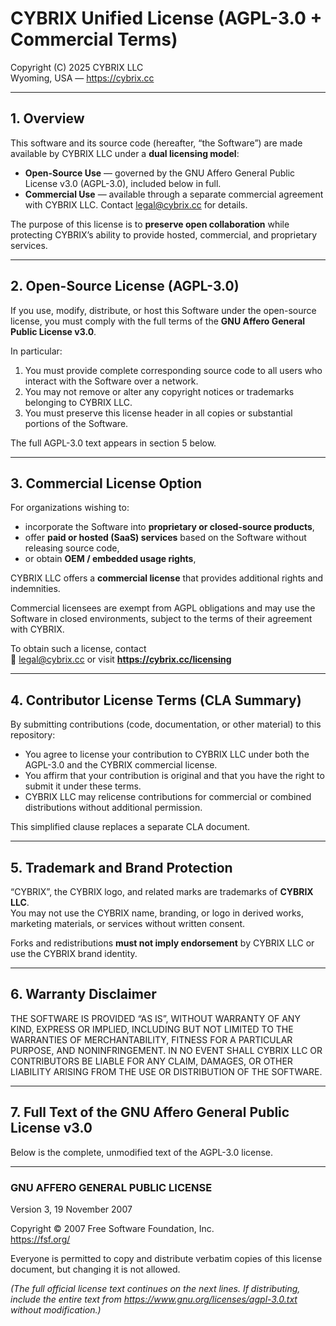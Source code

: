 # CYBRIX Unified License (AGPL-3.0 + Commercial Terms)

Copyright (C) 2025 CYBRIX LLC  
Wyoming, USA — https://cybrix.cc  

---

## 1. Overview

This software and its source code (hereafter, “the Software”) are made available
by CYBRIX LLC under a **dual licensing model**:

- **Open-Source Use** — governed by the GNU Affero General Public License v3.0 (AGPL-3.0),
  included below in full.
- **Commercial Use** — available through a separate commercial agreement with CYBRIX LLC.
  Contact [legal@cybrix.cc](mailto:legal@cybrix.cc) for details.

The purpose of this license is to **preserve open collaboration** while protecting
CYBRIX’s ability to provide hosted, commercial, and proprietary services.

---

## 2. Open-Source License (AGPL-3.0)

If you use, modify, distribute, or host this Software under the open-source license,
you must comply with the full terms of the **GNU Affero General Public License v3.0**.

In particular:

1. You must provide complete corresponding source code to all users
   who interact with the Software over a network.  
2. You may not remove or alter any copyright notices or trademarks
   belonging to CYBRIX LLC.  
3. You must preserve this license header in all copies or substantial portions
   of the Software.  

The full AGPL-3.0 text appears in section 5 below.

---

## 3. Commercial License Option

For organizations wishing to:

- incorporate the Software into **proprietary or closed-source products**,  
- offer **paid or hosted (SaaS) services** based on the Software without releasing source code,  
- or obtain **OEM / embedded usage rights**,

CYBRIX LLC offers a **commercial license** that provides additional rights and indemnities.

Commercial licensees are exempt from AGPL obligations and may use the Software
in closed environments, subject to the terms of their agreement with CYBRIX.

To obtain such a license, contact  
📧 [legal@cybrix.cc](mailto:legal@cybrix.cc) or visit **https://cybrix.cc/licensing**

---

## 4. Contributor License Terms (CLA Summary)

By submitting contributions (code, documentation, or other material) to this repository:

- You agree to license your contribution to CYBRIX LLC under both
  the AGPL-3.0 and the CYBRIX commercial license.  
- You affirm that your contribution is original and that you have
  the right to submit it under these terms.  
- CYBRIX LLC may relicense contributions for commercial or combined distributions
  without additional permission.  

This simplified clause replaces a separate CLA document.

---

## 5. Trademark and Brand Protection

“CYBRIX”, the CYBRIX logo, and related marks are trademarks of **CYBRIX LLC**.  
You may not use the CYBRIX name, branding, or logo in derived works,
marketing materials, or services without written consent.

Forks and redistributions **must not imply endorsement** by CYBRIX LLC
or use the CYBRIX brand identity.

---

## 6. Warranty Disclaimer

THE SOFTWARE IS PROVIDED “AS IS”, WITHOUT WARRANTY OF ANY KIND,
EXPRESS OR IMPLIED, INCLUDING BUT NOT LIMITED TO THE WARRANTIES OF
MERCHANTABILITY, FITNESS FOR A PARTICULAR PURPOSE, AND NONINFRINGEMENT.
IN NO EVENT SHALL CYBRIX LLC OR CONTRIBUTORS BE LIABLE FOR ANY CLAIM,
DAMAGES, OR OTHER LIABILITY ARISING FROM THE USE OR DISTRIBUTION
OF THE SOFTWARE.

---

## 7. Full Text of the GNU Affero General Public License v3.0

Below is the complete, unmodified text of the AGPL-3.0 license.

---

### GNU AFFERO GENERAL PUBLIC LICENSE  
Version 3, 19 November 2007  

Copyright © 2007 Free Software Foundation, Inc.  
<https://fsf.org/>  

Everyone is permitted to copy and distribute verbatim copies of this license
document, but changing it is not allowed.

*(The full official license text continues on the next lines.
If distributing, include the entire text from
https://www.gnu.org/licenses/agpl-3.0.txt without modification.)*

